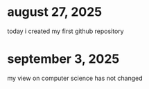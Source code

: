 # august 27, 2025

today i created my first github repository

# september 3, 2025

my view on computer science has not changed
